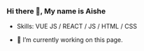 

### Hi there 👋, My name is Aishe
 

- Skills: VUE JS / REACT / JS / HTML / CSS

- 🔭 I’m currently working on this page. 




 
